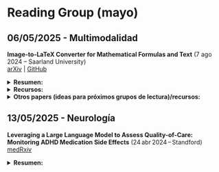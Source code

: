 # Reading Group (mayo)

## 06/05/2025 - Multimodalidad

**Image-to-LaTeX Converter for Mathematical Formulas and Text** (7 ago 2024 – Saarland University)  
[arXiv](https://arxiv.org/abs/2408.04015)  | [GitHub](https://github.com/d-gurgurov/im2latex?tab=readme-ov-file)  

<details markdown="1">

<summary><strong>Resumen:</strong></summary>


**Keywords**: Multimodalidad, Imagen, Texto, OCR, *transformers*, LoRA  

**Descripción**: En este proyecto se entrena un modelo encoder-decoder de visión para generar código LaTeX a partir de imágenes que contienen fórmulas matemáticas y texto. Se desarrollan dos versiones: una base, que utiliza un encoder basado en Swin Transformer y un decodificador basado en GPT-2 entrenado con imágenes generadas automáticamente, y otra afinada mediante Low-Rank Adaptation (LoRA) entrenada con fórmulas manuscritas. Se evalúa la calidad de la conversión mediante la métrica BLEU y se comparan los resultados con modelos similares, como Pix2Text, TexTeller y Sumen. El proyecto aporta modelos de código abierto y código desde cero para la construcción de estos sistemas con entrenamiento distribuido y optimización en GPU.

</details>

<!--<details markdown="1">
  <summary><strong>Referencias relevantes:</strong></summary>
</details>-->

<details markdown="1">

<summary><strong>Recursos:</strong></summary>

* 🔥***Awesome Multimodal LLMs*** (2024 – BradyFU)  
  Repositorio de artículos  
  [GitHub](https://github.com/BradyFU/Awesome-Multimodal-Large-Language-Models)  
  **Descripción**: Repositorio que recopila y organiza recursos, herramientas y proyectos relacionados con modelos de lenguaje grandes multimodales, facilitando el acceso a información y ejemplos prácticos sobre esta temática.

* ***Vision Parser:*** (enero 2025 – GitHub) .  
  [git](https://github.com/iamarunbrahma/vision-parse)
  **Descripción**: 🔥🔥🔥 Acepta múltiples modelos. Basado en Ollama
  
* 🔥🔥🔥 ***AnyModel*** (2025) 
  [git](https://github.com/ritabratamaiti/AnyModal), [HF](https://huggingface.co/AnyModal/LaTeX-OCR-Llama-3.2-1B),  [dataset 1](https://huggingface.co/datasets/unsloth/LaTeX_OCR), [dataset 2](https://huggingface.co/datasets/linxy/LaTeX_OCR)  
  **Descripción**: Encoder with Llama 3.2-1B. 🔥🔥🔥 AnyModal es un framework modular y extensible para integrar diversas modalidades de entrada.

* ***MinerU*** (2025) 
  [git](https://github.com/opendatalab/MinerU), [doc](https://mineru.readthedocs.io/en/latest/index.html), [api](https://mineru.readthedocs.io/en/latest/user_guide/usage/api.html)  
  AGPL
  **Descripción**: Converts PDFs into machine-readable formats

* **im2latex** (7 ago 2024 – GitHub)  
  [GitHub](https://github.com/d-gurgurov/im2latex?tab=readme-ov-file)  
  **Descripción**: Repositorio que contiene código y documentación para un convertidor de imágenes a LaTeX, facilitando la transformación de fórmulas matemáticas y texto a código LaTeX mediante técnicas de visión por ordenador.

* **TexTeller** (6 jun 2024 – GitHub)  
  [GitHub](https://github.com/OleehyO/TexTeller)  
  **Descripción**: Repositorio que ofrece un sistema de reconocimiento de fórmulas en imágenes, permitiendo convertir imágenes a código LaTeX con alta precisión y robustez, basado en modelos end-to-end y técnicas avanzadas de OCR.

* ⚠️**Pix2Text** (15 jul 2024 – GitHub) ⭐⭐⭐  
  [GitHub](https://github.com/breezedeus/Pix2Text)  
  **Descripción**: Repositorio que proporciona un modelo para convertir imágenes en texto. Basado en técnicas de OCR y aprendizaje profundo, destaca por su capacidad de generalización y precisión en la extracción de contenido visual.

</details>


<details markdown="1">
  <summary><strong>Otros <emph>papers</emph> (ideas para próximos grupos de lectura)/recursos:</strong></summary>

  ***Papers:***

  * **MinerU: An Open-Source Solution for Precise Document Content Extraction** (sep 2024 – Shanghai Artificial Intelligence Laboratory)  
  [arXiv](https://arxiv.org/abs/2409.18839)  
  **Keywords**: extracción de contenido, documentos, código abierto, visión por computador, RAG, multimodalidad
  **Descripción**: Este artículo presenta MinerU, una solución de código abierto para la extracción precisa de contenido en documentos. Los autores proponen un método innovador que integra técnicas de procesamiento de imagen y algoritmos de reconocimiento para identificar y extraer información relevante, validándolo mediante experimentos comparativos.

  * **Reasoning Models Don't Always Say What They Think** (3 abr 2025 – Anthropic)  
  [Anthropic](https://www.anthropic.com/research/reasoning-models-dont-say-think)  
  **Keywords**: Modelos de lenguaje, razonamiento, explicaciones no fieles  
  **Descripción**: Este estudio examina la fidelidad de las explicaciones generadas por modelos de lenguaje en procesos de razonamiento. Se encontró que, aunque los modelos utilizan pistas proporcionadas en las preguntas para formular sus respuestas, a menudo omiten mencionar estas pistas en sus explicaciones, lo que plantea preocupaciones sobre la transparencia y confiabilidad de sus procesos de razonamiento.

  * **PaperBench: Evaluating AI’s Abilities to Replicate AI Research** (2025 – OpenAI)  
  [OpenAI](https://cdn.openai.com/papers/22265bac-3191-44e5-b057-7aaacd8e90cd/paperbench.pdf)  
  **Keywords**: replicación, benchmark, inteligencia artificial, evaluación, rúbricas  
  **Descripción**: Este artículo presenta PaperBench, un benchmark diseñado para evaluar la capacidad de agentes de IA para replicar investigaciones en el ámbito de la inteligencia artificial. Los agentes deben replicar por completo los experimentos descritos en 20 artículos presentados en ICML 2024, partiendo de cero y sin utilizar el código original. La evaluación se fundamenta en rúbricas detalladas, co-diseñadas con los autores de los trabajos, que desglosan cada proceso de replicación en múltiples sub-tareas (desde la implementación del código hasta la ejecución y verificación de resultados). Además, se introduce un evaluador automático basado en LLM para calificar escalablemente cada intento de replicación.  
  **Replica de google**: 
  [AI co-scientist](https://research.google/blog/accelerating-scientific-breakthroughs-with-an-ai-co-scientist/)  
  [Resultados](https://www.forbes.com/sites/lesliekatz/2025/02/19/google-unveils-ai-co-scientist-to-supercharge-research-breakthroughs/)  
  **Sarkana**:  
  [The AI Scientist Generates its First Peer-Reviewed Scientific Publication](https://sakana.ai/ai-scientist-first-publication/)

  * **Neuroscience-Inspired Artificial Intelligence** (19 jul 2017 – Deepmind)  
  [Neuron](https://doi.org/10.1016/j.neuron.2017.06.011)  
  **Keywords**: Inteligencia artificial, neurociencia, modelos inspirados en el cerebro  
  **Descripción**: Este artículo argumenta que una mejor comprensión de los cerebros biológicos puede desempeñar un papel vital en la construcción de máquinas inteligentes. Se examinan las interacciones históricas entre los campos de la inteligencia artificial y la neurociencia, destacando avances actuales en IA inspirados en el estudio de la computación neuronal en humanos y otros animales. Se concluye resaltando temas compartidos que pueden ser clave para avanzar en futuras investigaciones en ambos campos.

  * **LLaMA-Mesh: Unifying 3D Mesh Generation with Language Models** (14 nov 2024 – NVIDIA)  
  [arXiv](https://arxiv.org/abs/2411.09595)  
  **Keywords**: Modelos de lenguaje grandes (*LLMs*), generación de mallas 3D, integración de modalidades, conocimiento espacial, tokenización de mallas  
  **Descripción**: Este estudio explora la ampliación de las capacidades de los *LLMs* entrenados en texto para generar mallas 3D. Se propone representar las coordenadas de los vértices y las definiciones de las caras como texto, lo que permite la integración directa sin necesidad de expandir el vocabulario. Se construye un conjunto de datos para *fine-tuning* supervisado que habilita la generación de mallas a partir de indicaciones textuales, la producción de salidas intercaladas (texto y mallas) y la comprensión de las mallas. Con este enfoque, LLaMA-Mesh alcanza una calidad comparable a la de modelos entrenados desde cero sin afectar el rendimiento en la generación textual.

  * 🔥🔥🔥🔥**Advances and Challenges in Foundation Agents: From Brain-Inspired Intelligence to Evolutionary, Collaborative, and Safe Systems** (31 mar 2025 – Google, Meta ...)  
  [arXiv](https://www.arxiv.org/abs/2504.01990) | [github_papers](https://github.com/FoundationAgents/awesome-foundation-agents?tab=readme-ov-file)
  **Keywords**: Modelos de lenguaje grandes (*LLMs*), agentes inteligentes, auto-mejora, evolución colaborativa, seguridad  
  **Descripción**: Este artículo ofrece una revisión exhaustiva sobre los fundamentos y desafíos en el desarrollo de agentes inteligentes basados en modelos de lenguaje grandes. Se explora una arquitectura modular inspirada en el cerebro humano que integra componentes para la percepción, memoria, modelado del mundo, procesamiento de recompensas y sistemas análogos a las emociones. Además, se analizan mecanismos de auto-mejora y evolución adaptativa, así como la colaboración en sistemas multiagente, subrayando la necesidad de construir sistemas seguros, éticos y robustos para su implementación en entornos reales.

  ***Recursos:***

  * 🔥***LLM Reasoning Papers*** (15 ene 2025 – philschmid)  
    Repositorio de artículos  
    [Hugging Face](https://huggingface.co/collections/philschmid/llm-reasoning-papers-66e6abbdf5579b829f214de8)  
    **Descripción**: Colección curada que reúne artículos para mejorar las capacidades de razonamiento de los modelos de lenguaje grandes.  

  * ***Awesome LLM*** (2025 – Hannibal046)  
    Repositorio de artículos 
    [GitHub](https://github.com/Hannibal046/Awesome-LLM)  
    **Descripción**: Repositorio que recopila una amplia variedad de recursos, herramientas y proyectos relacionados con los modelos de lenguaje grandes (LLMs).

  * ***Mixture of Experts Explained*** (11 dic 2023 – Hugging Face)  
    Blog  
    [Hugging Face Blog](https://huggingface.co/blog/moe)  
    **Descripción**: Entrada del blog que explica en detalle el concepto de Mixture of Experts (MoE), sus fundamentos, ventajas, desafíos y aplicaciones en modelos de lenguaje y transformers, con énfasis en técnicas de entrenamiento y fine-tuning para modelos dispersos.

  * ***How Scaling Laws Drive Smarter, More Powerful AI*** (12 feb 2025 – NVIDIA)  
    Blog  
    [Blog de NVIDIA](https://blogs.nvidia.com/blog/ai-scaling-laws/#:~:text=Scaling%20laws%20describe%20how%20the,parameters%20or%20computational%20resources%20increases.)  
    **Descripción**: Entrada del blog que detalla cómo las leyes de escalabilidad en IA establecen la relación entre la cantidad de datos, parámetros y recursos computacionales con la mejora en el rendimiento de los modelos. Explica conceptos de preentrenamiento, postentrenamiento y escalado en tiempo de inferencia, poniendo especial énfasis en la importancia de aplicar computación acelerada para soportar modelos de razonamiento complejo.
  
  * ***Automating GPU Kernel Generation with DeepSeek R1 and Inference Time Scaling*** (fecha – NVIDIA Developer)  
    Blog  
    [Developer Blog de NVIDIA](https://developer.nvidia.com/blog/automating-gpu-kernel-generation-with-deepseek-r1-and-inference-time-scaling/)  
    **Descripción**: Entrada del blog que explica cómo DeepSeek R1 automatiza la generación de kernels para GPU, permitiendo optimizar el rendimiento en tiempo de inferencia. El artículo aborda técnicas avanzadas de deep learning para la generación eficiente de código en GPU y describe cómo el escalado en tiempo de inferencia puede mejorar la eficiencia y capacidad de respuesta de los modelos de inteligencia artificial en producción.

  * ***NVIDIA: Cursos RAG + Agentes*** (NVIDIA)  
    Curso  
    [Buscar Cursos](https://www.nvidia.com/en-us/training/find-training/) | [RAG 1](https://learn.nvidia.com/courses/course-detail?course_id=course-v1:DLI+S-FX-15+V1) | [RAG 2](https://learn.nvidia.com/courses/course-detail?course_id=course-v1:DLI+S-FX-16+V1)  
    **Descripción**: Agentes + RAG + Cursos varios
  
  * 🔥🔥🔥***Data-optimal scaling laws*** (2025 – Life Architect)  
    Blog  
    [Blog](https://lifearchitect.ai/chinchilla/)  
    **Descripción**: Resumen del escaladado de datos (ratio datos/parametros para maximizar un coste computacional dado)

  * **Building effective agents** (19 dic 2024 – Anthropic)
    [Blogs](https://www.anthropic.com/engineering/building-effective-agents)  
    **Descripción**:   Este post ofrece directrices prácticas basadas en la experiencia de Anthropic con múltiples equipos que desarrollan agentes LLM en diversos sectores. Define la distinción arquitectónica entre flujos de trabajo —donde LLMs y herramientas se orquestan mediante rutas de código predefinidas— y agentes, en los que los LLMs dirigen dinámicamente sus propios procesos y uso de herramientas. 

  * **A2A** (9 abr 2025 – Google)
    [GitHub](https://github.com/google/A2A)
    **Descripción**: Repositorio oficial de Google LLC que define el protocolo abierto Agent2Agent (A2A) para la interoperabilidad entre agentes.  A2A establece un estándar de comunicación (basado en HTTP, SSE y JSON‑RPC) que facilita el descubrimiento de capacidades, el envío y seguimiento de tareas y el intercambio de resultados entre agentes heterogéneos.

  * **Model Context Protocol (MCP)** (2025 – Anthropic)
    [Introducción](https://modelcontextprotocol.io/introduction)
    **Descripción**: Documento oficial que presenta el “Model Context Protocol” (MCP), un estándar abierto para describir, solicitar y gestionar el contexto en sistemas de IA conversacional. Define esquemas JSON para representar información de usuario, de sesión y de entorno, así como mecanismos de versionado y extensibilidad para garantizar interoperabilidad entre distintos proveedores de modelos y plataformas. Incluye ejemplos de carga de contexto, recomendaciones de seguridad y pautas de adopción tanto para desarrolladores como para arquitectos de soluciones.


</details>


## 13/05/2025 - Neurología

**Leveraging a Large Language Model to Assess Quality-of-Care: Monitoring ADHD Medication Side Effects** (24 abr 2024 – Standford) 
[medRxiv](https://www.medrxiv.org/content/10.1101/2024.04.23.24306225v1)

<details markdown="1">

<summary><strong>Resumen:</strong></summary>

**Keywords**: ADHD; large language model; LLaMA; quality‑of‑care measurement; electronic health records; side effects monitoring; pediatrics; natural language processing 

**Descripción**: Este estudio de cohorte retrospectivo incluyó 1.247 niños de 6–11 años con diagnóstico de TDAH y al menos dos encuentros de medicación entre 2015 y 2022 en una red de atención primaria comunitaria. Se entrenó, evaluó y desplegó el modelo LLaMA de código abierto en 15.593 notas clínicas de encuentros presenciales, telemáticos y telefónicos relacionados con TDAH, comparando su detección de la indagación de efectos secundarios con la revisión manual de historias clínicas.

</details>

<!--<details markdown="1">
  <summary><strong>Referencias relevantes:</strong></summary>
</details>

<details markdown="1">
<summary><strong>Recursos:</strong></summary>
</details>


<details markdown="1">
  <summary><strong>Otros <emph>papers</emph> (ideas para próximos grupos de lectura)/recursos:</strong></summary>

  ***Papers:***
  ***Recursos:***

</details>

-->


